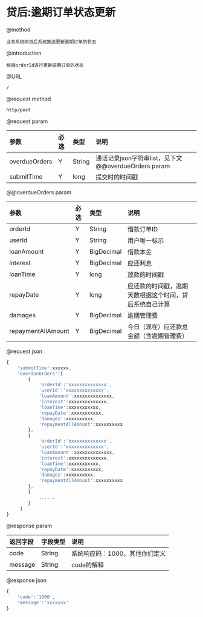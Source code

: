 # 贷后:逾期订单状态更新

@method

```
业务系统向贷后系统推送更新逾期订单的状态
```

@introduction

```
根据orderId进行更新逾期订单的状态
```

@URL

```
/
```

@request method

```
http/post
```

@request param

| 参数 | 必选 | 类型 | 说明 |
| :--- | :--- | :--- | :--- |
| overdueOrders | Y | String | 通话记录json字符串list，见下文@@overdueOrders param |
| submitTime | Y | long | 提交时的时间戳 |

@@overdueOrders param

| 参数 | 必选 | 类型 | 说明 |
| :--- | :--- | :--- | :--- |
| orderId | Y | String | 借款订单ID |
| userId | Y | String | 用户唯一标示 |
| loanAmount | Y | BigDecimal | 借款本金 |
| interest | Y | BigDecimal | 应还利息 |
| loanTime | Y | long | 放款的时间戳 |
| repayDate | Y | long | 应还款的时间戳，逾期天数根据这个时间，贷后系统自己计算 |
| damages | Y | BigDecimal | 逾期管理费 |
| repaymentAllAmount | Y | BigDecimal | 今日（现在）应还款总金额（含逾期管理费） |

@request json

```js
{
    'submitTime':xxxxxx,
    'overdueOrders':[
        {
            'orderId':'xxxxxxxxxxxxxx',
            'userId':'xxxxxxxxxxxxxx',
            'loanAmount':xxxxxxxxxxxxxx,
            'interest':xxxxxxxxxxxxxx,
            'loanTime':xxxxxxxxxxx,
            'repayDate':xxxxxxxxxxx,
            'damages':xxxxxxxxxx,
            'repaymentAllAmount':xxxxxxxxxx
        },
        {
            'orderId':'xxxxxxxxxxxxxx',
            'userId':'xxxxxxxxxxxxxx',
            'loanAmount':xxxxxxxxxxxxxx,
            'interest':xxxxxxxxxxxxxx,
            'loanTime':xxxxxxxxxxx,
            'repayDate':xxxxxxxxxxx,
            'damages':xxxxxxxxxx,
            'repaymentAllAmount':xxxxxxxxxx
        },
        {
            ......
        }
     ]
}
```

@response param

| 返回字段 | 字段类型 | 说明 |
| :--- | :--- | :--- |
| code | String | 系统响应码：1000，其他你们定义 |
| message | String | code的解释 |

@response json

```js
{
    'code':'1000',
    'message':'xxxxxxx'
}
```



